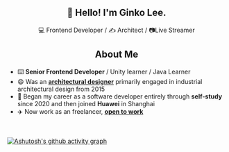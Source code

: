 <h2 align="center">👋 Hello! I'm Ginko Lee.</h2>





<!--
<p align="center">
  <a href="https://github.com/MartinHeinz/MartinHeinz">
    <img align="center" src="https://github-readme-stats.vercel.app/api/top-langs/?username=GinkoTyping&langs_count=3" />
  </a>
</p>

**GinkoTyping/GinkoTyping** is a ✨ _special_ ✨ repository because its `README.md` (this file) appears on your GitHub profile.

Here are some ideas to get you started:

- 🔭 I’m currently working on ...
- 🌱 I’m currently learning ...
- 👯 I’m looking to collaborate on ...
- 🤔 I’m looking for help with ...
- 💬 Ask me about ...
- 📫 How to reach me: ...
- 😄 Pronouns: ...
- ⚡ Fun fact: ...
[![Anurag's GitHub stats](https://github-readme-stats.vercel.app/api?username=GinkoTyping)](https://github.com/anuraghazra/github-readme-stats)
![visitors](https://visitor-badge.glitch.me/badge?page_id=GinkoTyping.visitor-badge)
-->

<p align="center">💻 Frontend Developer / ✍️ Architect / 📷Live Streamer</p> 

<h2 align="center">About Me</h2>

- ⌨️ **Senior Frontend Developer** / Unity learner / Java Learner
- 😄 Was an [**architectural designer**](https://github.com/GinkoTyping/architecture/blob/main/readme.md) primarily engaged in industrial architectural design from 2015
- 🏃 Began my career as a software developer entirely through **self-study** since 2020 and then joined **Huawei** in Shanghai
- ✈️ Now work as an freelancer, [**open to work**](https://www.upwork.com/freelancers/~01758e5baf6b633c80)
<br>

[![Ashutosh's github activity graph](https://github-readme-activity-graph.vercel.app/graph?username=GinkoTyping&custom_title=One%20line%20a%20day%20keeps%20the%20poverty%20away&theme=github)](https://github.com/ashutosh00710/github-readme-activity-graph)
